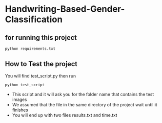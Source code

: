 # Handwriting-Based-Gender-Classification
## for running this project 

```sh
python requirements.txt
```

## How to Test the project 
 You will find test_script.py then run 

 ```sh
 python test_script 
 ```
- This script and it will ask you for the folder name that contains the test images 
- We assumed that the file in the same directory of the project 
 wait until it finishes 
- You will end up with two files results.txt and time.txt